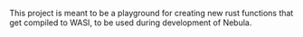 This project is meant to be a playground for creating new rust functions that get compiled to WASI, to be used during development of Nebula.
